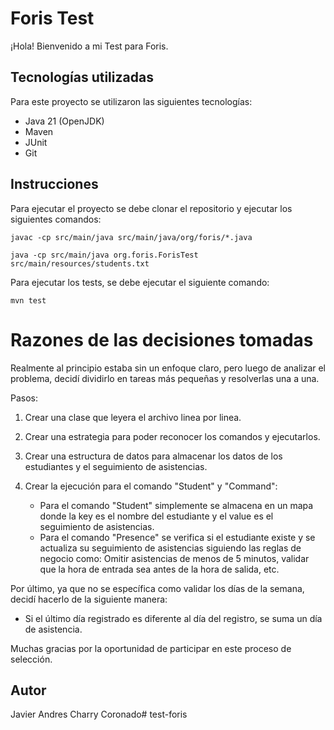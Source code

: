 # Foris Test

¡Hola! Bienvenido a mi Test para Foris.

## Tecnologías utilizadas

Para este proyecto se utilizaron las siguientes tecnologías:

- Java 21 (OpenJDK)
- Maven
- JUnit
- Git

## Instrucciones

Para ejecutar el proyecto se debe clonar el repositorio y ejecutar los siguientes comandos:

``` javac -cp src/main/java src/main/java/org/foris/*.java ```

``` java -cp src/main/java org.foris.ForisTest src/main/resources/students.txt ```

Para ejecutar los tests, se debe ejecutar el siguiente comando:

``` mvn test ```

# Razones de las decisiones tomadas

Realmente al principio estaba sin un enfoque claro, pero luego de analizar el problema, decidí dividirlo en tareas más pequeñas y resolverlas una a una. 

Pasos:

1. Crear una clase que leyera el archivo linea por linea.
2. Crear una estrategia para poder reconocer los comandos y ejecutarlos.
3. Crear una estructura de datos para almacenar los datos de los estudiantes y el seguimiento de asistencias.
4. Crear la ejecución para el comando "Student" y "Command":

    - Para el comando "Student" simplemente se almacena en un mapa donde la key es el nombre del estudiante y el value es el seguimiento de asistencias.
    - Para el comando "Presence" se verifica si el estudiante existe y se actualiza su seguimiento de asistencias siguiendo las reglas de negocio como: Omitir asistencias de menos de 5 minutos, validar que la hora de entrada sea antes de la hora de salida, etc.

Por último, ya que no se específica como validar los días de la semana, decidí hacerlo de la siguiente manera:
   - Si el último día registrado es diferente al día del registro, se suma un día de asistencia.

Muchas gracias por la oportunidad de participar en este proceso de selección.

## Autor
Javier Andres Charry Coronado#   t e s t - f o r i s  
 